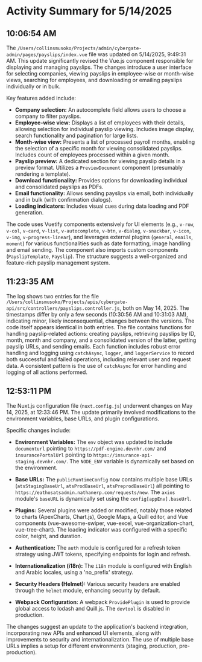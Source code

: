# Activity Summary for 5/14/2025

## 10:06:54 AM
The `/Users/collinsmusoko/Projects/admin/cybergate-admin/pages/payslips/index.vue` file was updated on 5/14/2025, 9:49:31 AM.  This update significantly revised the Vue.js component responsible for displaying and managing payslips.  The changes introduce a user interface for selecting companies, viewing payslips in employee-wise or month-wise views, searching for employees, and downloading or emailing payslips individually or in bulk.

Key features added include:

* **Company selection:** An autocomplete field allows users to choose a company to filter payslips.
* **Employee-wise view:** Displays a list of employees with their details, allowing selection for individual payslip viewing.  Includes image display, search functionality and pagination for large lists.
* **Month-wise view:** Presents a list of processed payroll months, enabling the selection of a specific month for viewing consolidated payslips.  Includes count of employees processed within a given month.
* **Payslip preview:** A dedicated section for viewing payslip details in a preview format.  Utilizes a `PreviewDocument` component (presumably rendering a template).
* **Download functionality:** Provides options for downloading individual and consolidated payslips as PDFs.
* **Email functionality:** Allows sending payslips via email, both individually and in bulk (with confirmation dialogs).
* **Loading indicators:**  Includes visual cues during data loading and PDF generation.

The code uses Vuetify components extensively for UI elements (e.g., `v-row`, `v-col`, `v-card`, `v-list`, `v-autocomplete`, `v-btn`, `v-dialog`, `v-snackbar`, `v-icon`, `v-img`, `v-progress-linear`),  and leverages external plugins (`general`, `emails`, `moment`) for various functionalities such as date formatting, image handling and email sending.  The component also imports custom components (`PayslipTemplate`, `Payslip`).  The structure suggests a well-organized and feature-rich payslip management system.


## 11:23:35 AM
The log shows two entries for the file `/Users/collinsmusoko/Projects/apis/cybergate-api/src/controllers/payslips.controller.js`, both on May 14, 2025.  The timestamps differ by only a few seconds (10:30:56 AM and 10:31:03 AM), indicating minor, likely inconsequential, changes between the versions. The code itself appears identical in both entries.  The file contains functions for handling payslip-related actions: creating payslips, retrieving payslips by ID, month, month and company, and a consolidated version of the latter, getting payslip URLs, and sending emails. Each function includes robust error handling and logging using `catchAsync`, `logger`, and `loggerService` to record both successful and failed operations, including relevant user and request data.  A consistent pattern is the use of  `catchAsync` for error handling and logging of all actions performed.


## 12:53:11 PM
The Nuxt.js configuration file (`nuxt.config.js`) underwent changes on May 14, 2025, at 12:33:46 PM.  The update primarily involved modifications to the environment variables, base URLs, and plugin configurations.

Specific changes include:

* **Environment Variables:**  The `env` object was updated to include  `documenturl` pointing to  `https://pdf-engine.devnhr.com/` and `insurancePortalUrl` pointing to `https://insurance-api-staging.devnhr.com/`.  The `NODE_ENV` variable is dynamically set based on the environment.

* **Base URLs:** The `publicRuntimeConfig` now contains multiple base URLs (`atsStagingBaseUrl`, `atsProdBaseUrl`, `atsPreprodBaseUrl`) all pointing to `https://eathosatsadmin.nathanerp.com/requests/new`.  The `axios` module's `baseURL` is dynamically set using the `config[appEnv].baseUrl`.

* **Plugins:** Several plugins were added or modified, notably those related to charts (ApexCharts, Chart.js), Google Maps, a Quill editor, and Vue components (vue-awesome-swiper, vue-excel, vue-organization-chart, vue-tree-chart). The loading indicator was configured with a specific color, height, and duration.

* **Authentication:** The `auth` module is configured for a refresh token strategy using JWT tokens, specifying endpoints for login and refresh.

* **Internationalization (i18n):** The `i18n` module is configured with English and Arabic locales, using a 'no_prefix' strategy.

* **Security Headers (Helmet):**  Various security headers are enabled through the `helmet` module, enhancing security by default.

* **Webpack Configuration:**  A webpack `ProvidePlugin` is used to provide global access to lodash and Quill.js.  The `devtool` is disabled in production.

The changes suggest an update to the application's backend integration, incorporating new APIs and enhanced UI elements, along with improvements to security and internationalization.  The use of multiple base URLs implies a setup for different environments (staging, production, pre-production).
